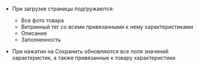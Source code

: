 - При загрузке страницы подгружаются:
	- Все фото товара
	- Витринный тег со всеми привязанными к нему характеристиками
	- Описание
	- Заполненность

- При нажатии на Сохранить обновляются все поля значений характеристик, а также привязанные к товару характеристики